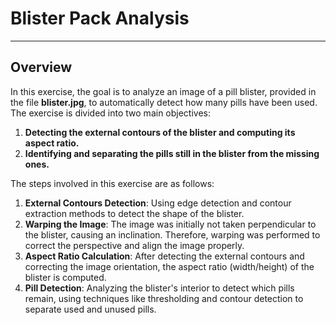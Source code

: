 # Blister Pack Analysis

---

## Overview
In this exercise, the goal is to analyze an image of a pill blister, provided in the file **blister.jpg**, to automatically detect how many pills have been used. The exercise is divided into two main objectives:

1. **Detecting the external contours of the blister and computing its aspect ratio.**
2. **Identifying and separating the pills still in the blister from the missing ones.**

The steps involved in this exercise are as follows:
1. **External Contours Detection**: Using edge detection and contour extraction methods to detect the shape of the blister.
2. **Warping the Image**: The image was initially not taken perpendicular to the blister, causing an inclination. Therefore, warping was performed to correct the perspective and align the image properly.
3. **Aspect Ratio Calculation**: After detecting the external contours and correcting the image orientation, the aspect ratio (width/height) of the blister is computed.
4. **Pill Detection**: Analyzing the blister's interior to detect which pills remain, using techniques like thresholding and contour detection to separate used and unused pills.
